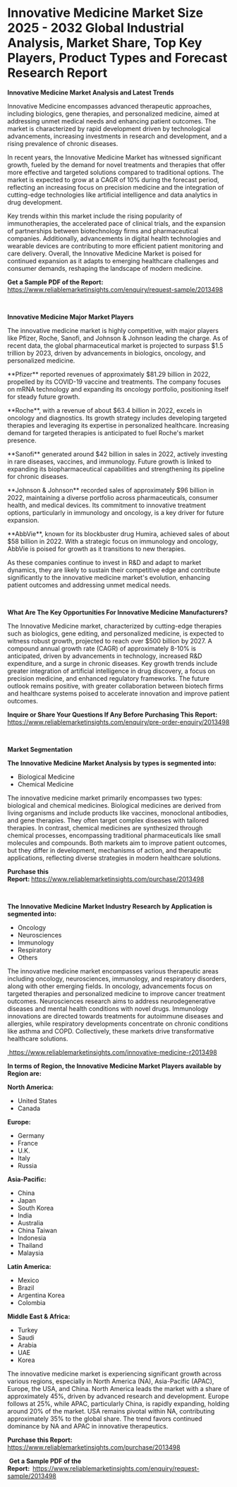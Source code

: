 <p><h1>Innovative Medicine Market Size 2025 - 2032 Global Industrial Analysis, Market Share, Top Key Players, Product Types and Forecast Research Report</h1></p><p><strong>Innovative Medicine Market Analysis and Latest Trends</strong></p>
<p><p>Innovative Medicine encompasses advanced therapeutic approaches, including biologics, gene therapies, and personalized medicine, aimed at addressing unmet medical needs and enhancing patient outcomes. The market is characterized by rapid development driven by technological advancements, increasing investments in research and development, and a rising prevalence of chronic diseases.</p><p>In recent years, the Innovative Medicine Market has witnessed significant growth, fueled by the demand for novel treatments and therapies that offer more effective and targeted solutions compared to traditional options. The market is expected to grow at a CAGR of 10% during the forecast period, reflecting an increasing focus on precision medicine and the integration of cutting-edge technologies like artificial intelligence and data analytics in drug development.</p><p>Key trends within this market include the rising popularity of immunotherapies, the accelerated pace of clinical trials, and the expansion of partnerships between biotechnology firms and pharmaceutical companies. Additionally, advancements in digital health technologies and wearable devices are contributing to more efficient patient monitoring and care delivery. Overall, the Innovative Medicine Market is poised for continued expansion as it adapts to emerging healthcare challenges and consumer demands, reshaping the landscape of modern medicine.</p></p>
<p><strong>Get a Sample PDF of the Report:&nbsp;</strong> <a href="https://www.reliablemarketinsights.com/enquiry/request-sample/2013498?utm_campaign=2774&utm_medium=2&utm_source=Github&utm_content=ia&utm_term=19042025&utm_id=innovative-medicine">https://www.reliablemarketinsights.com/enquiry/request-sample/2013498</a></p>
<p>&nbsp;</p>
<p><strong>Innovative Medicine Major Market Players</strong></p>
<p><p>The innovative medicine market is highly competitive, with major players like Pfizer, Roche, Sanofi, and Johnson & Johnson leading the charge. As of recent data, the global pharmaceutical market is projected to surpass $1.5 trillion by 2023, driven by advancements in biologics, oncology, and personalized medicine.</p><p>**Pfizer** reported revenues of approximately $81.29 billion in 2022, propelled by its COVID-19 vaccine and treatments. The company focuses on mRNA technology and expanding its oncology portfolio, positioning itself for steady future growth.</p><p>**Roche**, with a revenue of about $63.4 billion in 2022, excels in oncology and diagnostics. Its growth strategy includes developing targeted therapies and leveraging its expertise in personalized healthcare. Increasing demand for targeted therapies is anticipated to fuel Roche's market presence.</p><p>**Sanofi** generated around $42 billion in sales in 2022, actively investing in rare diseases, vaccines, and immunology. Future growth is linked to expanding its biopharmaceutical capabilities and strengthening its pipeline for chronic diseases.</p><p>**Johnson & Johnson** recorded sales of approximately $96 billion in 2022, maintaining a diverse portfolio across pharmaceuticals, consumer health, and medical devices. Its commitment to innovative treatment options, particularly in immunology and oncology, is a key driver for future expansion.</p><p>**AbbVie**, known for its blockbuster drug Humira, achieved sales of about $58 billion in 2022. With a strategic focus on immunology and oncology, AbbVie is poised for growth as it transitions to new therapies.</p><p>As these companies continue to invest in R&D and adapt to market dynamics, they are likely to sustain their competitive edge and contribute significantly to the innovative medicine market's evolution, enhancing patient outcomes and addressing unmet medical needs.</p></p>
<p>&nbsp;</p>
<p><strong>What Are The Key Opportunities For Innovative Medicine Manufacturers?</strong></p>
<p><p>The Innovative Medicine market, characterized by cutting-edge therapies such as biologics, gene editing, and personalized medicine, is expected to witness robust growth, projected to reach over $500 billion by 2027. A compound annual growth rate (CAGR) of approximately 8-10% is anticipated, driven by advancements in technology, increased R&D expenditure, and a surge in chronic diseases. Key growth trends include greater integration of artificial intelligence in drug discovery, a focus on precision medicine, and enhanced regulatory frameworks. The future outlook remains positive, with greater collaboration between biotech firms and healthcare systems poised to accelerate innovation and improve patient outcomes.</p></p>
<p><strong>Inquire or Share Your Questions If Any Before Purchasing This Report:</strong> <a href="https://www.reliablemarketinsights.com/enquiry/pre-order-enquiry/2013498?utm_campaign=2774&utm_medium=2&utm_source=Github&utm_content=ia&utm_term=19042025&utm_id=innovative-medicine">https://www.reliablemarketinsights.com/enquiry/pre-order-enquiry/2013498</a></p>
<p>&nbsp;</p>
<p><strong>Market Segmentation</strong></p>
<p><strong>The Innovative Medicine Market Analysis by types is segmented into:</strong></p>
<p><ul><li>Biological Medicine</li><li>Chemical Medicine</li></ul></p>
<p><p>The innovative medicine market primarily encompasses two types: biological and chemical medicines. Biological medicines are derived from living organisms and include products like vaccines, monoclonal antibodies, and gene therapies. They often target complex diseases with tailored therapies. In contrast, chemical medicines are synthesized through chemical processes, encompassing traditional pharmaceuticals like small molecules and compounds. Both markets aim to improve patient outcomes, but they differ in development, mechanisms of action, and therapeutic applications, reflecting diverse strategies in modern healthcare solutions.</p></p>
<p><strong>Purchase this Report:&nbsp;</strong><a href="https://www.reliablemarketinsights.com/purchase/2013498?utm_campaign=2774&utm_medium=2&utm_source=Github&utm_content=ia&utm_term=19042025&utm_id=innovative-medicine">https://www.reliablemarketinsights.com/purchase/2013498</a></p>
<p>&nbsp;</p>
<p><strong>The Innovative Medicine Market Industry Research by Application is segmented into:</strong></p>
<p><ul><li>Oncology</li><li>Neurosciences</li><li>Immunology</li><li>Respiratory</li><li>Others</li></ul></p>
<p><p>The innovative medicine market encompasses various therapeutic areas including oncology, neurosciences, immunology, and respiratory disorders, along with other emerging fields. In oncology, advancements focus on targeted therapies and personalized medicine to improve cancer treatment outcomes. Neurosciences research aims to address neurodegenerative diseases and mental health conditions with novel drugs. Immunology innovations are directed towards treatments for autoimmune diseases and allergies, while respiratory developments concentrate on chronic conditions like asthma and COPD. Collectively, these markets drive transformative healthcare solutions.</p></p>
<p><a href="https://www.reliablemarketinsights.com/innovative-medicine-r2013498?utm_campaign=2774&utm_medium=2&utm_source=Github&utm_content=ia&utm_term=19042025&utm_id=innovative-medicine">&nbsp;https://www.reliablemarketinsights.com/innovative-medicine-r2013498</a></p>
<p><strong>In terms of Region, the Innovative Medicine Market Players available by Region are:</strong></p>
<p>
    <p> <strong> North America: </strong>
        <ul>
            <li>United States</li>
            <li>Canada</li>
        </ul>
        </p> 
    <p> <strong> Europe: </strong>
        <ul>
            <li>Germany</li>
            <li>France</li>
            <li>U.K.</li>
            <li>Italy</li>
            <li>Russia</li>
        </ul>
        </p> 
    <p> <strong> Asia-Pacific: </strong>
        <ul>
            <li>China</li>
            <li>Japan</li>
            <li>South Korea</li>
            <li>India</li>
            <li>Australia</li>
            <li>China Taiwan</li>
            <li>Indonesia</li>
            <li>Thailand</li>
            <li>Malaysia</li>
        </ul>
        </p> 
    <p> <strong> Latin America: </strong>
        <ul>
            <li>Mexico</li>
            <li>Brazil</li>
            <li>Argentina Korea</li>
            <li>Colombia</li>
        </ul>
        </p> 
    <p> <strong> Middle East & Africa: </strong>
        <ul>
            <li>Turkey</li>
            <li>Saudi</li>
            <li>Arabia</li>
            <li>UAE</li>
            <li>Korea</li>
        </ul>
    </p>
    </p>
<p><p>The innovative medicine market is experiencing significant growth across various regions, especially in North America (NA), Asia-Pacific (APAC), Europe, the USA, and China. North America leads the market with a share of approximately 45%, driven by advanced research and development. Europe follows at 25%, while APAC, particularly China, is rapidly expanding, holding around 20% of the market. USA remains pivotal within NA, contributing approximately 35% to the global share. The trend favors continued dominance by NA and APAC in innovative therapeutics.</p></p>
<p><strong>Purchase this Report: </strong><a href="https://www.reliablemarketinsights.com/purchase/2013498?utm_campaign=2774&utm_medium=2&utm_source=Github&utm_content=ia&utm_term=19042025&utm_id=innovative-medicine">https://www.reliablemarketinsights.com/purchase/2013498</a></p>
<p>&nbsp;<strong>Get a Sample PDF of the Report:&nbsp;&nbsp;</strong><a href="https://www.reliablemarketinsights.com/enquiry/request-sample/2013498?utm_campaign=2774&utm_medium=2&utm_source=Github&utm_content=ia&utm_term=19042025&utm_id=innovative-medicine">https://www.reliablemarketinsights.com/enquiry/request-sample/2013498</a></p>
<p><strong></strong></p>
<p><p></p><p></p><p></p></p>